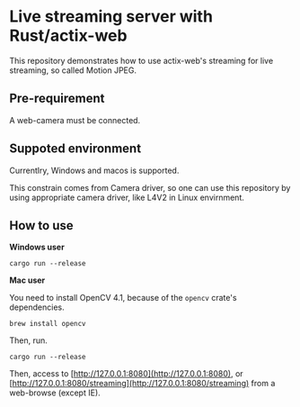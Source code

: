 # Live streaming server with Rust/actix-web

This repository demonstrates how to use actix-web's streaming for live streaming, so called Motion JPEG.

## Pre-requirement

A web-camera must be connected.

## Suppoted environment

Currentlry, Windows and macos is supported.

This constrain comes from Camera driver, so one can use this repository by using appropriate camera driver, like L4V2 in Linux envirnment.

## How to use

**Windows user**

```
cargo run --release
```

**Mac user**

You need to install OpenCV 4.1, because of the `opencv` crate's dependencies.

```
brew install opencv
```

Then, run.

```
cargo run --release
```

Then, access to [http://127.0.0.1:8080](http://127.0.0.1:8080), or [http://127.0.0.1:8080/streaming](http://127.0.0.1:8080/streaming) from a web-browse (except IE).


